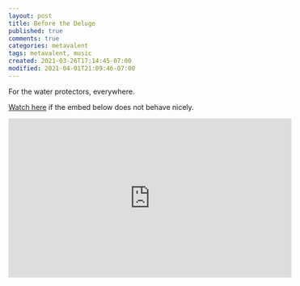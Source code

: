 ```yaml
---
layout: post
title: Before the Deluge
published: true
comments: true
categories: metavalent
tags: metavalent, music
created: 2021-03-26T17:14:45-07:00
modified: 2021-04-01T21:09:46-07:00
---
```


For the water protectors, everywhere.

[Watch here](https://youtu.be/vAwhD9rKxog) if the embed below does not behave nicely. 

<div class="embed-container"><iframe width="560" height="315" src="https://www.youtube.com/embed/vAwhD9rKxog" title="YouTube video player" frameborder="0" allow="accelerometer; autoplay; clipboard-write; encrypted-media; gyroscope; picture-in-picture" allowfullscreen></iframe></div>
